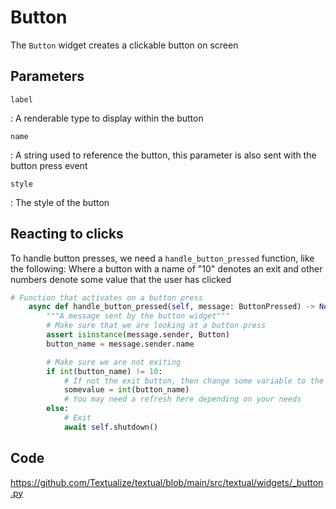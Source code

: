 # Button

The `Button` widget creates a clickable button on screen 

## Parameters

`label`

: A renderable type to display within the button

`name`

: A string used to reference the button, this parameter is also sent with the button press event

`style`

: The style of the button

## Reacting to clicks

To handle button presses, we need a `handle_button_pressed` function, like the following:
Where a button with a name of "10" denotes an exit and other numbers denote some value that the user has clicked

```python
# Function that activates on a button press
    async def handle_button_pressed(self, message: ButtonPressed) -> None:
        """A message sent by the button widget"""
        # Make sure that we are looking at a button press
        assert isinstance(message.sender, Button)
        button_name = message.sender.name

        # Make sure we are not exiting
        if int(button_name) != 10:
            # If not the exit button, then change some variable to the name of the button the user clicked
            somevalue = int(button_name)
            # You may need a refresh here depending on your needs
        else:
            # Exit
            await self.shutdown()
```

## Code

https://github.com/Textualize/textual/blob/main/src/textual/widgets/_button.py

